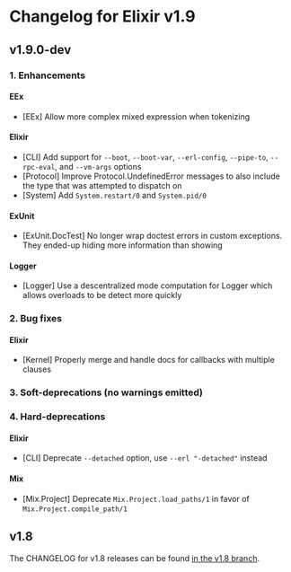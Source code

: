 # Changelog for Elixir v1.9

## v1.9.0-dev

### 1. Enhancements

#### EEx

  * [EEx] Allow more complex mixed expression when tokenizing

#### Elixir

  * [CLI] Add support for `--boot`, `--boot-var`, `--erl-config`, `--pipe-to`, `--rpc-eval`, and `--vm-args` options
  * [Protocol] Improve Protocol.UndefinedError messages to also include the type that was attempted to dispatch on
  * [System] Add `System.restart/0` and `System.pid/0`

#### ExUnit

  * [ExUnit.DocTest] No longer wrap doctest errors in custom exceptions. They ended-up hiding more information than showing

#### Logger

  * [Logger] Use a descentralized mode computation for Logger which allows overloads to be detect more quickly

### 2. Bug fixes

#### Elixir

  * [Kernel] Properly merge and handle docs for callbacks with multiple clauses

### 3. Soft-deprecations (no warnings emitted)

### 4. Hard-deprecations

#### Elixir

  * [CLI] Deprecate `--detached` option, use `--erl "-detached"` instead

#### Mix

  * [Mix.Project] Deprecate `Mix.Project.load_paths/1` in favor of `Mix.Project.compile_path/1`

## v1.8

The CHANGELOG for v1.8 releases can be found [in the v1.8 branch](https://github.com/elixir-lang/elixir/blob/v1.8/CHANGELOG.md).
